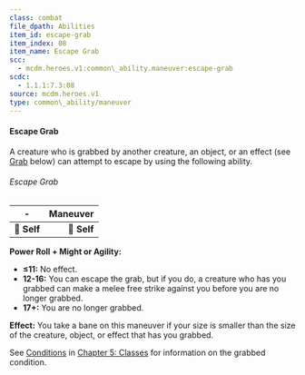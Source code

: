 ```yaml
---
class: combat
file_dpath: Abilities
item_id: escape-grab
item_index: 08
item_name: Escape Grab
scc:
  - mcdm.heroes.v1:common\_ability.maneuver:escape-grab
scdc:
  - 1.1.1:7.3:08
source: mcdm.heroes.v1
type: common\_ability/maneuver
---
```


#### Escape Grab

A creature who is grabbed by another creature, an object, or an effect (see [Grab](#page-287-5) below) can attempt to escape by using the following ability.

###### Escape Grab

| **-**       | **Maneuver** |
| ----------- | -----------: |
| **📏 Self** |  **🎯 Self** |

**Power Roll + Might or Agility:**

- **≤11:** No effect.
- **12-16:** You can escape the grab, but if you do, a creature who has you grabbed can make a melee free strike against you before you are no longer grabbed.
- **17+:** You are no longer grabbed.

**Effect:** You take a bane on this maneuver if your size is smaller than the size of the creature, object, or effect that has you grabbed.

See [Conditions](#page-91-2) in [Chapter 5: Classes](#page-83-2) for information on the grabbed condition.
